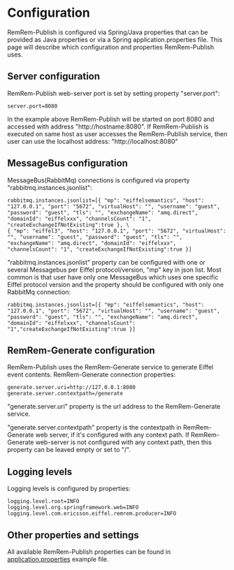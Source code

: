 # Configuration

RemRem-Publish is configured via Spring/Java properties that can be provided as Java properties or via a Spring application.properties file.
This page will describe which configuration and properties RemRem-Publish uses.

## Server configuration

RemRem-Publish web-server port is set by setting property "server.port":

    server.port=8080

In the example above RemRem-Publish will be started on port 8080 and accessed with address "http://hostname:8080".
If RemRem-Publish is executed on same host as user accesses the RemRem-Publish service, then user can use the localhost address: "http://localhost:8080"


## MessageBus configuration

MessageBus(RabbitMq) connections is configured via property "rabbitmq.instances.jsonlist":

    rabbitmq.instances.jsonlist=[{ "mp": "eiffelsemantics", "host": "127.0.0.1", "port": "5672", "virtualHost": "", "username": "guest", "password": "guest", "tls": "", "exchangeName": "amq.direct", "domainId": "eiffelxxx", "channelsCount": "1", "createExchangeIfNotExisting":true }, \
    { "mp": "eiffel3", "host": "127.0.0.1", "port": "5672", "virtualHost": "", "username": "guest", "password": "guest", "tls": "", "exchangeName": "amq.direct", "domainId": "eiffelxxx", "channelsCount": "1", "createExchangeIfNotExisting":true }]

"rabbitmq.instances.jsonlist" property can be configured with one or several Messagebus per Eiffel protocol/version, "mp" key in json list.
Most common is that user have only one MessageBus which uses one specific Eiffel protocol version and the property should be configured with only one RabbitMq connection:

    rabbitmq.instances.jsonlist=[{ "mp": "eiffelsemantics", "host": "127.0.0.1", "port": "5672", "virtualHost": "", "username": "guest", "password": "guest", "tls": "", "exchangeName": "amq.direct", "domainId": "eiffelxxx", "channelsCount": "1","createExchangeIfNotExisting":true }]

## RemRem-Generate configuration

RemRem-Publish uses the RemRem-Generate service to generate Eiffel event contents.
RemRem-Generate connection properties:

    generate.server.uri=http://127.0.0.1:8080
    generate.server.contextpath=/generate

"generate.server.uri" property is the url address to the RemRem-Generate service.

"generate.server.contextpath" property is the contextpath in RemRem-Generate web server, if it's configured with any context path.
If RemRem-Generate web-server is not configured with any context path, then this property can be leaved empty or set to "/".

## Logging levels
Logging levels is configured by properties:

    logging.level.root=INFO
    logging.level.org.springframework.web=INFO
    logging.level.com.ericsson.eiffel.remrem.producer=INFO

## Other properties and settings
All available RemRem-Publish properties can be found in [application.properties](https://github.com/eiffel-community/eiffel-remrem-publish/blob/master/publish-service/src/main/resources/application.properties) example file.
